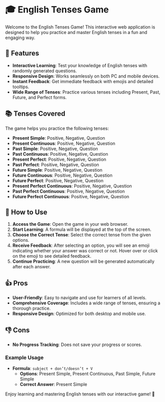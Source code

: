 # 🎓 English Tenses Game

Welcome to the English Tenses Game! This interactive web application is designed to help you practice and master English tenses in a fun and engaging way. 

## 🌟 Features

- **Interactive Learning**: Test your knowledge of English tenses with randomly generated questions.
- **Responsive Design**: Works seamlessly on both PC and mobile devices.
- **Instant Feedback**: Get immediate feedback with emojis and detailed tooltips.
- **Wide Range of Tenses**: Practice various tenses including Present, Past, Future, and Perfect forms.

## 📚 Tenses Covered

The game helps you practice the following tenses:

- **Present Simple**: Positive, Negative, Question
- **Present Continuous**: Positive, Negative, Question
- **Past Simple**: Positive, Negative, Question
- **Past Continuous**: Positive, Negative, Question
- **Present Perfect**: Positive, Negative, Question
- **Past Perfect**: Positive, Negative, Question
- **Future Simple**: Positive, Negative, Question
- **Future Continuous**: Positive, Negative, Question
- **Future Perfect**: Positive, Negative, Question
- **Present Perfect Continuous**: Positive, Negative, Question
- **Past Perfect Continuous**: Positive, Negative, Question
- **Future Perfect Continuous**: Positive, Negative, Question

## 🚀 How to Use

1. **Access the Game**: Open the game in your web browser.
2. **Start Learning**: A formula will be displayed at the top of the screen.
3. **Choose the Correct Tense**: Select the correct tense from the given options.
4. **Receive Feedback**: After selecting an option, you will see an emoji indicating whether your answer was correct or not. Hover over or click on the emoji to see detailed feedback.
5. **Continue Practicing**: A new question will be generated automatically after each answer.

## 👍 Pros

- **User-Friendly**: Easy to navigate and use for learners of all levels.
- **Comprehensive Coverage**: Includes a wide range of tenses, ensuring a thorough practice.
- **Responsive Design**: Optimized for both desktop and mobile use.

## 👎 Cons

- **No Progress Tracking**: Does not save your progress or scores.

### Example Usage

- **Formula**: `subject + don’t/doesn’t + V`
  - **Options**: Present Simple, Present Continuous, Past Simple, Future Simple
  - **Correct Answer**: Present Simple

Enjoy learning and mastering English tenses with our interactive game! 🎉
